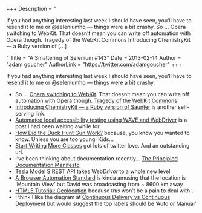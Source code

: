 +++
Description = "<p>If you had anything interesting last week I should have seen, you’ll have to resend it to me or @seleniumhq — things were a bit crashy. So … Opera switching to WebKit. That doesn’t mean you can write off automation with Opera though. Tragedy of the WebKit Commons Introducing ChemistryKit — a Ruby version of […]</p>"
Title = "A Smattering of Selenium #143"
Date = 2013-02-14
Author = "adam goucher"
AuthorLink = "https://twitter.com/adamgoucher"
+++

<p>If you had anything interesting last week I should have seen, you&#8217;ll have to resend it to me or @seleniumhq &#8212; things were a bit crashy.</p>
<ul>
<li>So &#8230; <a href="http://www.quirksmode.org/blog/archives/2013/02/opera_switching.html">Opera switching to WebKit</a>. That doesn&#8217;t mean you can write off automation with Opera though. <a href="http://blog.methvin.com/2013/02/tragedy-of-webkit-commons.html">Tragedy of the WebKit Commons</a></li>
<li><a href="http://sauceio.com/index.php/2013/02/introducing-chemistrykit-aka-ruby-saunter/">Introducing ChemistryKit — a Ruby version of Saunter</a> is another self-serving link.</li>
<li><a href="http://watirmelon.com/2013/02/12/automated-local-accessibility-testing-using-wave-and-webdriver/">Automated local accessibility testing using WAVE and WebDriver</a> is a post I had been waiting awhile for</li>
<li><a href="http://mentalfloss.com/article/26875/how-did-duck-hunt-gun-work">How Did the Duck Hunt Gun Work?</a> because, you know you wanted to know. Unless you are too young. Kids&#8230;</li>
<li><a href="http://lucumr.pocoo.org/2013/2/13/moar-classes/">Start Writing More Classes</a> got lots of twitter love. And an outstanding url.</li>
<li>I&#8217;ve been thinking about documentation recently&#8230; <a href="http://hackingdistributed.com/2013/02/11/principled-documentation/">The Principled Documentation Manifesto</a></li>
<li><a href="http://docs.timdorr.apiary.io/">Tesla Model S REST API</a> takes Web<i>Driver</i> to a whole new level</li>
<li><a href="https://air.mozilla.org/webdriver/">A Browser Automation Standard</a> is kinda amusing that the location is &#8216;Mountain View&#8217; but David was broadcasting from ~ 8600 km away</li>
<li><a href="http://www.mrc-productivity.com/techblog/?p=714">HTML5 Tutorial: Geolocation</a> because <i>this</i> won&#8217;t be a pain to deal with&#8230;</li>
<li>I think I like the diagram at <a href="http://blog.crisp.se/2013/02/05/yassalsundman/continuous-delivery-vs-continuous-deployment">Continuous Delivery vs Continuous Deployment</a> but would suggest the top labels should be &#8216;Auto <i>or</i> Manual&#8217;</li>
</ul>

